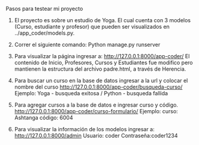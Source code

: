 Pasos para testear mi proyecto

1. El proyecto es sobre un estudio de Yoga. El cual cuenta con 3 modelos (Curso, estudiante y profesor) que pueden ser visualizados en  ../app_coder/models.py.

2. Correr el siguiente comando:
    Python manage.py runserver


3. Para visualizar la página ingresar a:
    http://127.0.0.1:8000/app-coder/
    El contenido de Inicio, Profesores, Cursos y Estudiantes fue modifico pero mantienen la estructura del archivo padre.html, a través de Herencia.

4. Para buscar un curso en la base de datos ingresar a la url y colocar el nombre del curso
    http://127.0.0.1:8000/app-coder/busqueda-curso/
    Ejemplo: Yoga - busqueda exitosa / Python - busqueda fallida

5. Para agregar cursos a la base de datos e ingresar curso y código.
    http://127.0.0.1:8000/app-coder/curso-formulario/
    Ejemplo: curso: Ashtanga código: 6004

6. Para visualizar la información de los modelos ingresar a:
    http://127.0.0.1:8000/admin
    Usuario: coder
    Contraseña:coder1234










